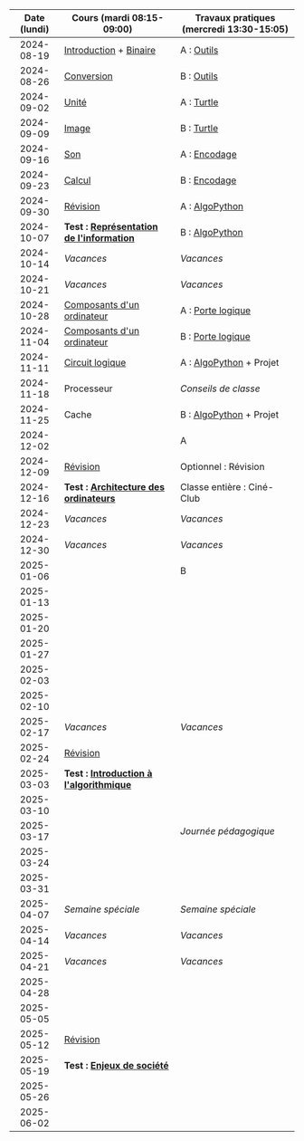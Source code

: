 | Date (lundi) | Cours (mardi 08:15-09:00)                                         | Travaux pratiques (mercredi 13:30-15:05)              |
| :----------: | ----------------------------------------------------------------- | ----------------------------------------------------- |
|  2024-08-19  | [Introduction](/docs/1m/intro) + [Binaire](/docs/1m/repr/binaire) | A : [Outils](/docs/1m/prog/outils)                    |
|  2024-08-26  | [Conversion](/docs/1m/repr/conversion)                            | B : [Outils](/docs/1m/prog/outils)                    |
|  2024-09-02  | [Unité](/docs/1m/repr/unite)                                      | A : [Turtle](/docs/1m/prog/turtle)                    |
|  2024-09-09  | [Image](/docs/1m/repr/image)                                      | B : [Turtle](/docs/1m/prog/turtle)                    |
|  2024-09-16  | [Son](/docs/1m/repr/son)                                          | A : [Encodage](/docs/1m/repr/encodage)                |
|  2024-09-23  | [Calcul](/docs/1m/repr/calcul)                                    | B : [Encodage](/docs/1m/repr/encodage)                |
|  2024-09-30  | [Révision](/docs/1m/repr/revision)                                | A : [AlgoPython](/docs/1m/prog/algopython-1)          |
|  2024-10-07  | **Test : [Représentation de l'information](/docs/1m/repr)**       | B : [AlgoPython](/docs/1m/prog/algopython-1)          |
|  2024-10-14  | _Vacances_                                                        | _Vacances_                                            |
|  2024-10-21  | _Vacances_                                                        | _Vacances_                                            |
|  2024-10-28  | [Composants d'un ordinateur](/docs/1m/arch/composants)            | A : [Porte logique](/docs/1m/arch/porte)              |
|  2024-11-04  | [Composants d'un ordinateur](/docs/1m/arch/composants)            | B : [Porte logique](/docs/1m/arch/porte)              |
|  2024-11-11  | [Circuit logique](/docs/1m/arch/circuit)                          | A : [AlgoPython](/docs/1m/prog/algopython-2) + Projet |
|  2024-11-18  | Processeur                                                        | _Conseils de classe_                                  |
|  2024-11-25  | Cache                                                             | B : [AlgoPython](/docs/1m/prog/algopython-2) + Projet |
|  2024-12-02  |                                                                   | A                                                     |
|  2024-12-09  | [Révision](/docs/1m/arch/revision)                                | Optionnel : Révision                                  |
|  2024-12-16  | **Test : [Architecture des ordinateurs](/docs/1m/arch)**          | Classe entière : Ciné-Club                            |
|  2024-12-23  | _Vacances_                                                        | _Vacances_                                            |
|  2024-12-30  | _Vacances_                                                        | _Vacances_                                            |
|  2025-01-06  |                                                                   | B                                                     |
|  2025-01-13  |                                                                   |                                                       |
|  2025-01-20  |                                                                   |                                                       |
|  2025-01-27  |                                                                   |                                                       |
|  2025-02-03  |                                                                   |                                                       |
|  2025-02-10  |                                                                   |                                                       |
|  2025-02-17  | _Vacances_                                                        | _Vacances_                                            |
|  2025-02-24  | [Révision](/docs/1m/algo/revision)                                |                                                       |
|  2025-03-03  | **Test : [Introduction à l'algorithmique](/docs/1m/algo)**        |                                                       |
|  2025-03-10  |                                                                   |                                                       |
|  2025-03-17  |                                                                   | _Journée pédagogique_                                 |
|  2025-03-24  |                                                                   |                                                       |
|  2025-03-31  |                                                                   |                                                       |
|  2025-04-07  | _Semaine spéciale_                                                | _Semaine spéciale_                                    |
|  2025-04-14  | _Vacances_                                                        | _Vacances_                                            |
|  2025-04-21  | _Vacances_                                                        | _Vacances_                                            |
|  2025-04-28  |                                                                   |                                                       |
|  2025-05-05  |                                                                   |                                                       |
|  2025-05-12  | [Révision](/docs/1m/enje/revision)                                |                                                       |
|  2025-05-19  | **Test : [Enjeux de société](/docs/1m/enje)**                     |                                                       |
|  2025-05-26  |                                                                   |                                                       |
|  2025-06-02  |                                                                   |                                                       |
